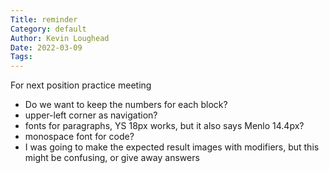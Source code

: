 ```yaml
---
Title: reminder
Category: default
Author: Kevin Loughead
Date: 2022-03-09
Tags:
---
```


For next position practice meeting

- Do we want to keep the numbers for each block?
- upper-left corner as navigation?
- fonts for paragraphs, YS 18px works, but it also says Menlo 14.4px?
- monospace font for code?
- I was going to make the expected result images with modifiers, but this might be confusing, or give away answers

